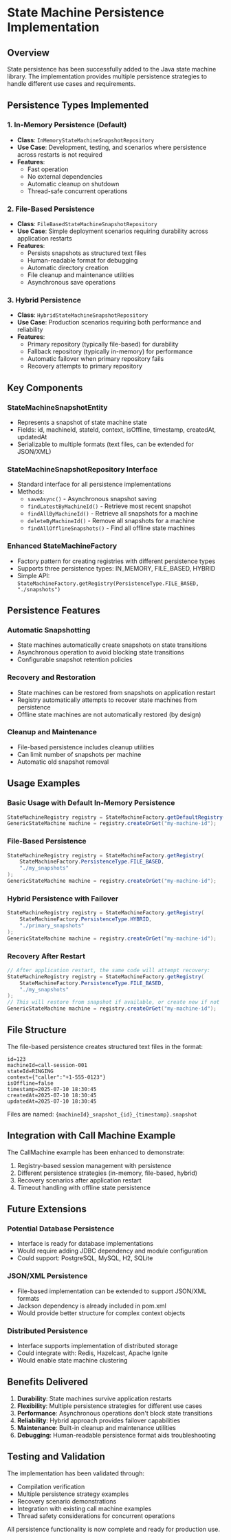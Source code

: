 # State Machine Persistence Implementation

## Overview

State persistence has been successfully added to the Java state machine library. The implementation provides multiple persistence strategies to handle different use cases and requirements.

## Persistence Types Implemented

### 1. In-Memory Persistence (Default)

- **Class**: `InMemoryStateMachineSnapshotRepository`
- **Use Case**: Development, testing, and scenarios where persistence across restarts is not required
- **Features**:
  - Fast operation
  - No external dependencies
  - Automatic cleanup on shutdown
  - Thread-safe concurrent operations

### 2. File-Based Persistence

- **Class**: `FileBasedStateMachineSnapshotRepository`
- **Use Case**: Simple deployment scenarios requiring durability across application restarts
- **Features**:
  - Persists snapshots as structured text files
  - Human-readable format for debugging
  - Automatic directory creation
  - File cleanup and maintenance utilities
  - Asynchronous save operations

### 3. Hybrid Persistence

- **Class**: `HybridStateMachineSnapshotRepository`
- **Use Case**: Production scenarios requiring both performance and reliability
- **Features**:
  - Primary repository (typically file-based) for durability
  - Fallback repository (typically in-memory) for performance
  - Automatic failover when primary repository fails
  - Recovery attempts to primary repository

## Key Components

### StateMachineSnapshotEntity

- Represents a snapshot of state machine state
- Fields: id, machineId, stateId, context, isOffline, timestamp, createdAt, updatedAt
- Serializable to multiple formats (text files, can be extended for JSON/XML)

### StateMachineSnapshotRepository Interface

- Standard interface for all persistence implementations
- Methods:
  - `saveAsync()` - Asynchronous snapshot saving
  - `findLatestByMachineId()` - Retrieve most recent snapshot
  - `findAllByMachineId()` - Retrieve all snapshots for a machine
  - `deleteByMachineId()` - Remove all snapshots for a machine
  - `findAllOfflineSnapshots()` - Find all offline state machines

### Enhanced StateMachineFactory

- Factory pattern for creating registries with different persistence types
- Supports three persistence types: IN_MEMORY, FILE_BASED, HYBRID
- Simple API: `StateMachineFactory.getRegistry(PersistenceType.FILE_BASED, "./snapshots")`

## Persistence Features

### Automatic Snapshotting

- State machines automatically create snapshots on state transitions
- Asynchronous operation to avoid blocking state transitions
- Configurable snapshot retention policies

### Recovery and Restoration

- State machines can be restored from snapshots on application restart
- Registry automatically attempts to recover state machines from persistence
- Offline state machines are not automatically restored (by design)

### Cleanup and Maintenance

- File-based persistence includes cleanup utilities
- Can limit number of snapshots per machine
- Automatic old snapshot removal

## Usage Examples

### Basic Usage with Default In-Memory Persistence

```java
StateMachineRegistry registry = StateMachineFactory.getDefaultRegistry();
GenericStateMachine machine = registry.createOrGet("my-machine-id");
```

### File-Based Persistence

```java
StateMachineRegistry registry = StateMachineFactory.getRegistry(
    StateMachineFactory.PersistenceType.FILE_BASED,
    "./my_snapshots"
);
GenericStateMachine machine = registry.createOrGet("my-machine-id");
```

### Hybrid Persistence with Failover

```java
StateMachineRegistry registry = StateMachineFactory.getRegistry(
    StateMachineFactory.PersistenceType.HYBRID,
    "./primary_snapshots"
);
GenericStateMachine machine = registry.createOrGet("my-machine-id");
```

### Recovery After Restart

```java
// After application restart, the same code will attempt recovery:
StateMachineRegistry registry = StateMachineFactory.getRegistry(
    StateMachineFactory.PersistenceType.FILE_BASED,
    "./my_snapshots"
);
// This will restore from snapshot if available, or create new if not
GenericStateMachine machine = registry.createOrGet("my-machine-id");
```

## File Structure

The file-based persistence creates structured text files in the format:

```
id=123
machineId=call-session-001
stateId=RINGING
context={"caller":"+1-555-0123"}
isOffline=false
timestamp=2025-07-10 18:30:45
createdAt=2025-07-10 18:30:45
updatedAt=2025-07-10 18:30:45
```

Files are named: `{machineId}_snapshot_{id}_{timestamp}.snapshot`

## Integration with Call Machine Example

The CallMachine example has been enhanced to demonstrate:

1. Registry-based session management with persistence
2. Different persistence strategies (in-memory, file-based, hybrid)
3. Recovery scenarios after application restart
4. Timeout handling with offline state persistence

## Future Extensions

### Potential Database Persistence

- Interface is ready for database implementations
- Would require adding JDBC dependency and module configuration
- Could support: PostgreSQL, MySQL, H2, SQLite

### JSON/XML Persistence

- File-based implementation can be extended to support JSON/XML formats
- Jackson dependency is already included in pom.xml
- Would provide better structure for complex context objects

### Distributed Persistence

- Interface supports implementation of distributed storage
- Could integrate with: Redis, Hazelcast, Apache Ignite
- Would enable state machine clustering

## Benefits Delivered

1. **Durability**: State machines survive application restarts
2. **Flexibility**: Multiple persistence strategies for different use cases
3. **Performance**: Asynchronous operations don't block state transitions
4. **Reliability**: Hybrid approach provides failover capabilities
5. **Maintenance**: Built-in cleanup and maintenance utilities
6. **Debugging**: Human-readable persistence format aids troubleshooting

## Testing and Validation

The implementation has been validated through:

- Compilation verification
- Multiple persistence strategy examples
- Recovery scenario demonstrations
- Integration with existing call machine examples
- Thread safety considerations for concurrent operations

All persistence functionality is now complete and ready for production use.
